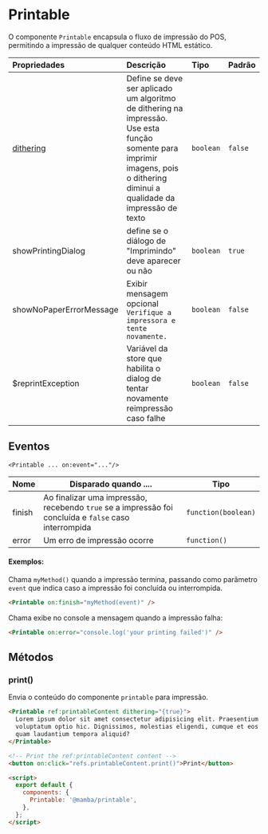 # Printable

O componente `Printable` encapsula o fluxo de impressão do POS, permitindo a impressão de qualquer conteúdo HTML estático.

| Propriedades                                      | Descrição                                                                                                                                                                     | Tipo      | Padrão  |
| :------------------------------------------------ | :---------------------------------------------------------------------------------------------------------------------------------------------------------------------------- | :-------- | :------ |
| [dithering](https://pt.wikipedia.org/wiki/Dither) | Define se deve ser aplicado um algoritmo de dithering na impressão. Use esta função somente para imprimir imagens, pois o dithering diminui a qualidade da impressão de texto | `boolean` | `false` |
| showPrintingDialog                                | define se o diálogo de "Imprimindo" deve aparecer ou não                                                                                                                      | `boolean` | `true`  |
| showNoPaperErrorMessage                           | Exibir mensagem opcional `Verifique a impressora e tente novamente.`                                                                                                          | `boolean` | `false` |
| $reprintException                                 | Variável da store que habilita o dialog de tentar novamente reimpressão caso falhe                                                                                            | `boolean` | `false` |

## Eventos

`<Printable ... on:event="..."/>`

| Nome   | Disparado quando ....                                                                                 | Tipo                |
| ------ | ----------------------------------------------------------------------------------------------------- | ------------------- |
| finish | Ao finalizar uma impressão, recebendo `true` se a impressão foi concluída e `false` caso interrompida | `function(boolean)` |
| error  | Um erro de impressão ocorre                                                                           | `function()`        |

#### Exemplos:

Chama `myMethod()` quando a impressão termina, passando como parâmetro `event` que indica caso a impressão foi concluída ou interrompida.

```html
<Printable on:finish="myMethod(event)" />
```

Chama exibe no console a mensagem quando a impressão falha:

```html
<Printable on:error="console.log('your printing failed')" />
```

## Métodos

### print()

Envia o conteúdo do componente `printable` para impressão.

```html
<Printable ref:printableContent dithering="{true}">
  Lorem ipsum dolor sit amet consectetur adipisicing elit. Praesentium esse possimus eaque harum,
  voluptatum optio hic. Dignissimos, molestias eligendi, cumque et eos iusto quasi mollitia fuga
  quam laudantium tempora aliquid?
</Printable>

<!-- Print the ref:printableContent content -->
<button on:click="refs.printableContent.print()">Print</button>

<script>
  export default {
    components: {
      Printable: '@mamba/printable',
    },
  };
</script>
```
